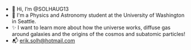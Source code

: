 - 👋 Hi, I’m @SOLHAUG13
- 👀 I'm a Physics and Astronomy student at the University of Washington in Seattle.
- ✨ I want to learn more about how the universe works, diffuse gas around galaxies and the origins of the cosmos and subatomic particles!
- 📬 erik.solh@hotmail.com
